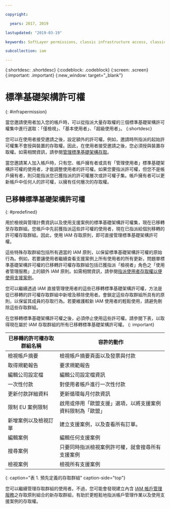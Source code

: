 ```yaml
---

copyright:

  years: 2017, 2019

lastupdated: "2019-03-19"

keywords: SoftLayer permissions, classic infrastructure access, classic infrastructure permission, migrated SoftLayer permissions, migrated permission access group

subcollection: iam

---
```


{:shortdesc: .shortdesc}
{:codeblock: .codeblock}
{:screen: .screen}
{:important: .important}
{:new_window: target="_blank"}

# 標準基礎架構許可權
{: #infrapermission}

當您邀請使用者加入您的帳戶時，可以從指派大量存取權的三個標準基礎架構許可權集中進行選取：「僅檢視」、「基本使用者」、「超級使用者」。
{:shortdesc}

您可以在使用者接受邀請之後，設定額外的許可權。例如，邀請時所指派的起始許可權集不會授與裝置的存取權。因此，在使用者接受邀請之後，您必須授與裝置存取權。如需相關資訊，請參閱[管理標準基礎架構存取](/docs/iam/mnginfra.html#mngclassicinfra)。

當您邀請某人加入帳戶時，只有您、帳戶擁有者或具有「管理使用者」標準基礎架構許可權的使用者，才能調整使用者的許可權。如果您要指派許可權，但您不是帳戶擁有者，則只能指派您已獲指派的許可權層次或許可權子集。帳戶擁有者可以更新帳戶中任何人的許可權，以擁有任何層次的存取權。


## 已移轉標準基礎架構許可權
{: #predefined}

用於檢視與管理計費資訊以及使用支援案例的標準基礎架構許可權集，現在已移轉至存取群組。您帳戶中先前獲指派這些許可權的使用者，現在已指派給個別移轉的許可權存取群組。因此，使用 IAM 存取原則，即可直接管理標準基礎架構許可權。

這些特殊存取群組包括所有適當的 IAM 原則，以保留標準基礎架構許可權的原始行為。例如，若要讓使用者繼續查看支援案例上所有使用者的所有更新，問題單標準基礎架構許可權的已移轉許可權存取群組包括已獲指派「檢視者」角色之「使用者管理服務」上的額外 IAM 原則。如需相關資訊，請參閱[指派使用者存取權以便使用支援案例](/docs/get-support/support_access.html#access)。

您可以繼續透過 IAM 直接管理使用者的這些已移轉標準基礎架構許可權，方法是從已移轉的許可權存取群組中新增及移除使用者。會鎖定這些存取群組所具有的原則，以保留其成員的存取行為。若要維護較新 IAM 使用者的輕鬆使用，請避免刪除這些存取群組。

在您移轉標準基礎架構許可權之後，必須停止使用這些許可權。請參閱下表，以取得現在屬於 IAM 存取群組的所有已移轉標準基礎架構許可權。
{: important}

| 已移轉的許可權存取群組名稱 | 容許的動作 |
|----------|---------|
| 檢視帳戶摘要 | 檢視帳戶摘要頁面以及發票與付款 |
| 取得規範報告 | 要求規範報告 |
| 編輯公司設定檔 | 編輯公司設定檔資訊 |
| 一次性付款 | 對使用者帳戶進行一次性付款 |
| 更新付款詳細資料 | 更新循環每月付款資訊 |
| 限制 EU 案例限制 | 啟用或停用「歐盟支援」選項，以將支援案例資料限制為「歐盟」|
| 新增案例以及檢視訂單 | 建立支援案例，以及查看所有訂單。|
| 編輯案例 | 編輯任何支援案例 |
| 搜尋案例 | 只要同時指派檢視案例許可權，就會搜尋所有支援案例 |
| 檢視案例 | 檢視所有支援案例 |
{: caption="表 1. 預先定義的存取群組" caption-side="top"}

您可以繼續管理存取群組的使用者。不過，您可能會發現建立內含 [IAM 帳戶管理服務](/docs/iam?topic=iam-account-services#account-services)之存取原則組合的新存取群組，有助於更輕鬆地指派帳戶管理作業以及使用支援案例的存取權。

